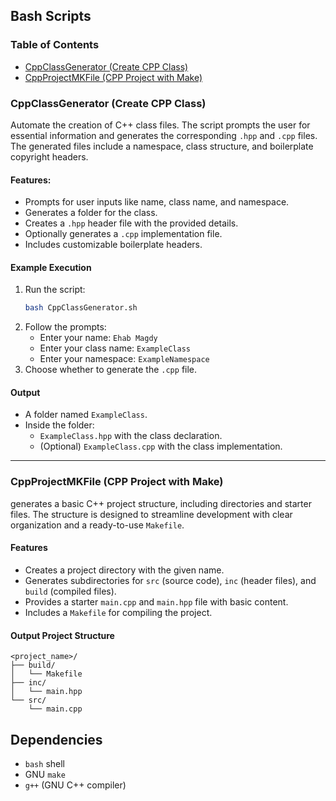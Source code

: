 ## Bash Scripts

### Table of Contents

- [CppClassGenerator (Create CPP Class)](#cppclassgenerator-create-cpp-class)
- [CppProjectMKFile (CPP Project with Make)](#cppprojectmkfile-cpp-project-with-make)

### CppClassGenerator (Create CPP Class)

Automate the creation of C++ class files. The script prompts the user for essential information and generates the corresponding `.hpp` and `.cpp` files. The generated files include a namespace, class structure, and boilerplate copyright headers.

#### Features:
- Prompts for user inputs like name, class name, and namespace.
- Generates a folder for the class.
- Creates a `.hpp` header file with the provided details.
- Optionally generates a `.cpp` implementation file.
- Includes customizable boilerplate headers.

#### Example Execution
1. Run the script:
   ```bash
   bash CppClassGenerator.sh
   ```
2. Follow the prompts:
   - Enter your name: `Ehab Magdy`
   - Enter your class name: `ExampleClass`
   - Enter your namespace: `ExampleNamespace`
3. Choose whether to generate the `.cpp` file.

#### Output
- A folder named `ExampleClass`.
- Inside the folder:
  - `ExampleClass.hpp` with the class declaration.
  - (Optional) `ExampleClass.cpp` with the class implementation.

---

### CppProjectMKFile (CPP Project with Make)

generates a basic C++ project structure, including directories and starter files. The structure is designed to streamline development with clear organization and a ready-to-use `Makefile`.

#### Features

- Creates a project directory with the given name.
- Generates subdirectories for `src` (source code), `inc` (header files), and `build` (compiled files).
- Provides a starter `main.cpp` and `main.hpp` file with basic content.
- Includes a `Makefile` for compiling the project.

#### Output Project Structure

```
<project_name>/
├── build/
│   └── Makefile
├── inc/
│   └── main.hpp
└── src/
    └── main.cpp
```

## Dependencies

- `bash` shell
- GNU `make`
- `g++` (GNU C++ compiler)
